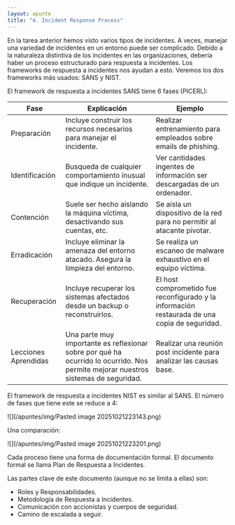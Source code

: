 ```yaml
---
layout: apunte
title: "4. Incident Response Process"
---
```


En la tarea anterior hemos visto varios tipos de incidentes. A veces, manejar una variedad de incidentes en un entorno puede ser complicado. Debido a la naturaleza distintiva de los incidentes en las organizaciones, debería haber un proceso estructurado para respuesta a incidentes. Los frameworks de respuesta a incidentes nos ayudan a esto. Veremos los dos frameworks más usados: SANS y NIST.

El framework de respuesta a incidentes SANS tiene 6 fases (PICERL):

| Fase                 | Explicación                                                                                                                        | Ejemplo                                                                                       |
| -------------------- | ---------------------------------------------------------------------------------------------------------------------------------- | --------------------------------------------------------------------------------------------- |
| Preparación          | Incluye construir los recursos necesarios para manejar el incidente.                                                               | Realizar entrenamiento para empleados sobre emails de phishing.                               |
| Identificación       | Busqueda de cualquier comportamiento inusual que indique un incidente.                                                             | Ver cantidades ingentes de información ser descargadas de un ordenador.                       |
| Contención           | Suele ser hecho aislando la máquina víctima, desactivando sus cuentas, etc.                                                        | Se aísla un dispositivo de la red para no permitir al atacante pivotar.                       |
| Erradicación         | Incluye eliminar la amenaza del entorno atacado. Asegura la limpieza del entorno.                                                  | Se realiza un escaneo de malware exhaustivo en el equipo víctima.                             |
| Recuperación         | Incluye recuperar los sistemas afectados desde un backup o reconstruirlos.                                                         | El host comprometido fue reconfigurado y la información restaurada de una copia de seguridad. |
| Lecciones Aprendidas | Una parte muy importante es reflexionar sobre por qué ha ocurrido lo ocurrido. Nos permite mejorar nuestros sistemas de seguridad. | Realizar una reunión post incidente para analizar las causas base.                            |
El framework de respuesta a incidentes NIST es similar al SANS. El número de fases que tiene este se reduce a 4:

![](/apuntes/img/Pasted image 20251021223143.png)

Una comparación:

![](/apuntes/img/Pasted image 20251021223201.png)

Cada proceso tiene una forma de documentación formal. El documento formal se llama Plan de Respuesta a Incidentes.

Las partes clave de este documento (aunque no se limita a ellas) son:

- Roles y Responsabilidades.
- Metodología de Respuesta a Incidentes.
- Comunicación con accionistas y cuerpos de seguridad.
- Camino de escalada a seguir.

